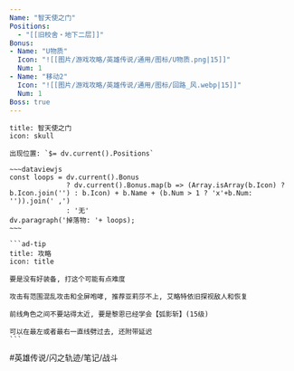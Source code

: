 ```yaml
---
Name: "智天使之门"
Positions: 
  - "[[旧校舍‧地下二层]]"
Bonus: 
- Name: "U物质"
  Icon: "![[图片/游戏攻略/英雄传说/通用/图标/U物质.png|15]]"
  Num: 1
- Name: "移动2"
  Icon: "![[图片/游戏攻略/英雄传说/通用/图标/回路_风.webp|15]]"
  Num: 1
Boss: true
---
```

````ad-danger
title: 智天使之门
icon: skull

出现位置: `$= dv.current().Positions`

~~~dataviewjs
const loops = dv.current().Bonus 
              ? dv.current().Bonus.map(b => (Array.isArray(b.Icon) ? b.Icon.join('') : b.Icon) + b.Name + (b.Num > 1 ? 'x'+b.Num: '')).join(' ,') 
              : '无'
dv.paragraph('掉落物: '+ loops);
~~~

```ad-tip
title: 攻略
icon: title

要是没有好装备, 打这个可能有点难度

攻击有范围混乱攻击和全屏咆哮, 推荐亚莉莎不上, 艾略特依旧探视敌人和恢复

前线角色之间不要站得太近, 要是黎恩已经学会【弧影斩】(15级)

可以在最左或者最右一直线劈过去, 还附带延迟
```
````

#英雄传说/闪之轨迹/笔记/战斗